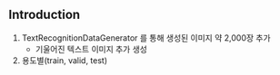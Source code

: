 ## Introduction
1. TextRecognitionDataGenerator 를 통해 생성된 이미지 약 2,000장 추가
    * 기울어진 텍스트 이미지 추가 생성
2. 용도별(train, valid, test)
